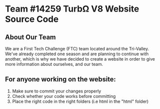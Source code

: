 # Team #14259 TurbΩ V8 Website Source Code

## About Our Team

We are a First Tech Challenge (FTC) team located around the Tri-Valley. We've already completed one season and are planning to continue with another, which is why we have decided to create a website in order to give more information about ourselves, and our team. 

## For anyone working on the website:

1) Make sure to commit your changes properly
2) Check whether your code works before committing
3) Place the right code in the right folders (i.e html in the "html" folder)
